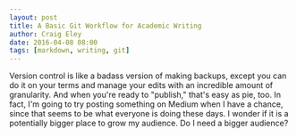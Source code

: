 ```yaml
---  
layout: post 
title: A Basic Git Workflow for Academic Writing
author: Craig Eley 
date: 2016-04-08 08:00
tags: [markdown, writing, git]
---
```


Version control is like a badass version of making backups, except you can do it on your terms and manage your edits with an incredible amount of granularity. And when you're ready to "publish," that's easy as pie, too. In fact, I'm going to try posting something on Medium when I have a chance, since that seems to be what everyone is doing these days. I wonder if it is a potentially bigger place to grow my audience. Do I need a bigger audience?